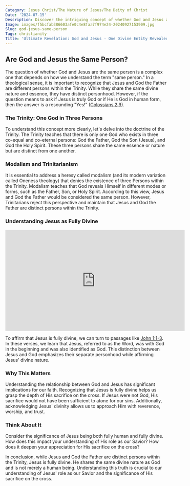 ```yaml
---
Category: Jesus Christ/The Nature of Jesus/The Deity of Christ
Date: '2024-07-15'
Description: Discover the intriguing concept of whether God and Jesus are the same person in this thought-provoking article exploring religious beliefs and theological perspectives.
Image: images/f5bcfab386603afe0c4e8faa7f974e24-20240927153909.jpg
Slug: god-jesus-same-person
Tags: christianity
Title: 'Ultimate Revelation: God and Jesus - One Divine Entity Revealed'
---
```


## Are God and Jesus the Same Person?

The question of whether God and Jesus are the same person is a complex one that depends on how we understand the term "same person." In a theological sense, it is important to recognize that Jesus and God the Father are different persons within the Trinity. While they share the same divine nature and essence, they have distinct personhood. However, if the question means to ask if Jesus is truly God or if He is God in human form, then the answer is a resounding "Yes!" ([Colossians 2:9](https://www.bibleref.com/Colossians/2/Colossians-2-9.html)).

### The Trinity: One God in Three Persons

To understand this concept more clearly, let's delve into the doctrine of the Trinity. The Trinity teaches that there is only one God who exists in three co-equal and co-eternal persons: God the Father, God the Son (Jesus), and God the Holy Spirit. These three persons share the same essence or nature but are distinct from one another.

### Modalism and Trinitarianism

It is essential to address a heresy called modalism (and its modern variation called Oneness theology) that denies the existence of three Persons within the Trinity. Modalism teaches that God reveals Himself in different modes or forms, such as the Father, Son, or Holy Spirit. According to this view, Jesus and God the Father would be considered the same person. However, Trinitarians reject this perspective and maintain that Jesus and God the Father are distinct persons within the Trinity.

### Understanding Jesus as Fully Divine


<iframe width="560" height="315" src="https://www.youtube.com/embed/lVap2tUPNhQ" frameborder="0" allow="autoplay; encrypted-media" allowfullscreen></iframe>


To affirm that Jesus is fully divine, we can turn to passages like [John 1:1-3](https://www.bibleref.com/John/1/John-1-1.html). In these verses, we learn that Jesus, referred to as the Word, was with God in the beginning and was also identified as God. This distinction between Jesus and God emphasizes their separate personhood while affirming Jesus' divine nature.

### Why This Matters

Understanding the relationship between God and Jesus has significant implications for our faith. Recognizing that Jesus is fully divine helps us grasp the depth of His sacrifice on the cross. If Jesus were not God, His sacrifice would not have been sufficient to atone for our sins. Additionally, acknowledging Jesus' divinity allows us to approach Him with reverence, worship, and trust.

### Think About It

Consider the significance of Jesus being both fully human and fully divine. How does this impact your understanding of His role as our Savior? How does it deepen your appreciation for His sacrifice on the cross?

In conclusion, while Jesus and God the Father are distinct persons within the Trinity, Jesus is fully divine. He shares the same divine nature as God and is not merely a human being. Understanding this truth is crucial to our understanding of Jesus' role as our Savior and the significance of His sacrifice on the cross.